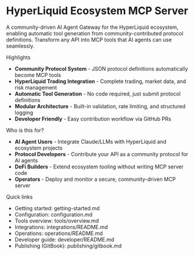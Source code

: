 # HyperLiquid Ecosystem MCP Server

A community-driven AI Agent Gateway for the HyperLiquid ecosystem, enabling automatic tool generation from community-contributed protocol definitions. Transform any API into MCP tools that AI agents can use seamlessly.

Highlights

- **Community Protocol System** - JSON protocol definitions automatically become MCP tools
- **HyperLiquid Trading Integration** - Complete trading, market data, and risk management
- **Automatic Tool Generation** - No code required, just submit protocol definitions
- **Modular Architecture** - Built-in validation, rate limiting, and structured logging
- **Developer Friendly** - Easy contribution workflow via GitHub PRs

Who is this for?

- **AI Agent Users** - Integrate Claude/LLMs with HyperLiquid and ecosystem projects
- **Protocol Developers** - Contribute your API as a community protocol for AI agents
- **DeFi Builders** - Extend ecosystem tooling without writing MCP server code
- **Operators** - Deploy and monitor a secure, community-driven MCP server

Quick links

- Getting started: getting-started.md
- Configuration: configuration.md
- Tools overview: tools/overview.md
- Integrations: integrations/README.md
- Operations: operations/README.md
- Developer guide: developer/README.md
- Publishing (GitBook): publishing/gitbook.md
